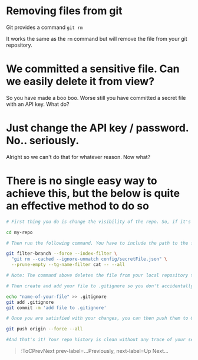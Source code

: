 # Removing files from git

Git provides a command `git rm`

It works the same as the `rm` command but will remove the file from your git repository.

# We committed a sensitive file. Can we easily delete it from view?

So you have made a boo boo. Worse still you have committed a secret file with an API key. What do?

# Just change the API key / password. No.. seriously.

Alright so we can't do that for whatever reason. Now what?

# There is no single easy way to achieve this, but the below is quite an effective method to do so

```bash
# First thing you do is change the visibility of the repo. So, if it's a public repo, make it private. This way, you're sure no one else sees the file while you're working on deleting it.

cd my-repo

# Then run the following command. You have to include the path to the file and not just the file name. replacing config/secretFile.json with the path to the file you want to be removed. In my case, secretFile.json is inside of a folder named config.

git filter-branch --force --index-filter \
  "git rm --cached --ignore-unmatch config/secretFile.json" \
  --prune-empty --tg-name-filter cat -- --all

# Note: The command above deletes the file from your local repository too, so ensure you have copied the content to a notepad or whatever you use before running the command.

# Then create and add your file to .gitignore so you don't accidentally push it to GitHub again. You can do that with

echo "name-of-your-file" >> .gitignore
git add .gitignore
git commit -m 'add file to .gitignore'

# Once you are satisfied with your changes, you can then push them to GitHub

git push origin --force --all

#And that's it! Your repo history is clean without any trace of your sensitive file.
```


> :ToCPrevNext prev-label=...Previously, next-label=Up Next...
